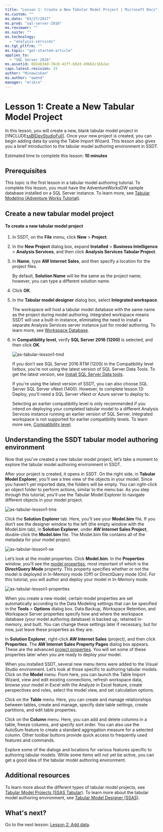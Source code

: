 ```yaml
---
title: "Lesson 1: Create a New Tabular Model Project | Microsoft Docs"
ms.custom: ""
ms.date: "03/27/2017"
ms.prod: "sql-server-2016"
ms.reviewer: ""
ms.suite: ""
ms.technology: 
  - "analysis-services"
ms.tgt_pltfrm: ""
ms.topic: "get-started-article"
applies_to: 
  - "SQL Server 2016"
ms.assetid: 0d2eb34d-78c8-41ff-b92d-49b62c16b2ac
caps.latest.revision: 33
author: "Minewiskan"
ms.author: "owend"
manager: "erikre"
---
```

# Lesson 1: Create a New Tabular Model Project
In this lesson, you will create a new, blank tabular model project in [!INCLUDE[ssBIDevStudioFull](../includes/ssbidevstudiofull-md.md)]. Once your new project is created, you can begin adding data by using the Table Import Wizard. This lesson also gives you a brief introduction to the tabular model authoring environment in SSDT.  
  
Estimated time to complete this lesson: **10 minutes**  
  
## Prerequisites  
This topic is the first lesson in a tabular model authoring tutorial. To complete this lesson, you must have the AdventureWorksDW sample database installed on a SQL Server instance. To learn more, see [Tabular Modeling &#40;Adventure Works Tutorial&#41;](../analysis-services/tabular-modeling-adventure-works-tutorial.md).  
  
## Create a new tabular model project  
  
#### To create a new tabular model project  
  
1.  In SSDT, on the **File** menu, click **New** > **Project**.  
  
2.  In the **New Project** dialog box, expand **Installed** > **Business Intelligence** > **Analysis Services**, and then click **Analysis Services Tabular Project**.  
  
3.  In  **Name**, type **AW Internet Sales**, and then specify a location for the project files.  
  
    By default, **Solution Name** will be the same as the project name; however, you can type a different solution name.  
  
4.  Click **OK**.  
  
5.  In the **Tabular model designer** dialog box, select **Integrated workspace**.  
  
    The workspace will host a tabular model database with the same name as the project during model authoring. Integrated workspace means SSDT will use a built-in instance, eliminating the need to install a separate Analysis Services server instance just for model authoring. To learn more, see [Workspace Database](../analysis-services/tabular-models/workspace-database-ssas-tabular.md).
      
6.  In **Compatibility level**, verify **SQL Server 2016 (1200)** is selected, and then click **OK**.   
 
    ![as-tabular-lesson1-tmd](../analysis-services/media/as-tabular-lesson1-tmd.png)
      
    If you don’t see SQL Server 2016 RTM (1200) in the Compatibility level listbox, you’re not using the latest version of SQL Server Data Tools. To get the latest version, see [Install SQL Server Data tools](https://docs.microsoft.com/sql/ssdt/download-sql-server-data-tools-ssdt).  

    If you're using the latest version of SSDT, you can also choose SQL Server SQL Server vNext (1400). However, to complete lesson 13: Deploy, you'll need a SQL Server vNext or Azure server to deploy to.
      
    Selecting an earlier compatibility level is only recommended if you intend on deploying your completed tabular model to a different Analysis Services instance running an earlier version of SQL Server. Integrated workspace is not supported for earlier compatibility levels. To learn more see, [Compatibility level](../analysis-services/tabular-models/compatibility-level-for-tabular-models-in-analysis-services.md).   
  
## Understanding the SSDT tabular model authoring environment  
Now that you’ve created a new tabular model project, let’s take a moment to explore the tabular model authoring environment in SSDT.  
  
After your project is created, it opens in SSDT. On the right side, in **Tabular Model Explorer**, you'll see a tree view of the objects in your model. Since you haven't yet imported data, the folders will be empty. You can right-click an object folder to perform actions, similar to the menu bar. As you step through this tutorial, you'll use the Tabular Model Explorer to navigate different objects in your model project.

![as-tabular-lesson1-tme](../analysis-services/media/as-tabular-lesson1-tme.png)

Click the **Solution Explorer** tab. Here, you'll see your **Model.bim** file. If you don’t see the designer window to the left (the empty window with the Model.bim tab), in **Solution Explorer**, under **AW Internet Sales Project**, double-click the **Model.bim** file. The Model.bim file contains all of the metadata for your model project. 

![as-tabular-lesson1-se](../analysis-services/media/as-tabular-lesson1-se.png)
  
Let’s look at the model properties. Click **Model.bim**. In the **Properties** window, you'll see the [model properties](../analysis-services/tabular-models/model-properties-ssas-tabular.md), most important of which is the **DirectQuery Mode** property. This property specifies whether or not the model is deployed in In-Memory mode (Off) or DirectQuery mode (On). For this tutorial, you will author and deploy your model in In-Memory mode.

![as-tabular-lesson1-properties](../analysis-services/media/as-tabular-lesson1-properties.png)
  
When you create a new model, certain model properties are set automatically according to the Data Modeling settings that can be specified in the **Tools** > **Options** dialog box. Data Backup, Workspace Retention, and Workspace Server properties specify how and where the workspace database (your model authoring database) is backed up, retained in-memory, and built. You can change these settings later if necessary, but for now, just leave these properties as they are.  

In **Solution Explorer**, right-click **AW Internet Sales** (project), and then click **Properties**. The **AW Internet Sales Property Pages** dialog box appears. These are the advanced [project properties](../analysis-services/tabular-models/project-properties-ssas-tabular.md). You will set some of these properties later when you are ready to deploy your model.  
  
When you installed SSDT, several new menu items were added to the Visual Studio environment. Let’s look at those specific to authoring tabular models. Click on the **Model** menu. From here, you can launch the Table Import Wizard, view and edit existing connections, refresh workspace data, browse your model in Excel with the Analyze in Excel feature, create perspectives and roles, select the model view, and set calculation options.  
  
Click on the **Table** menu. Here, you can create and manage relationships between tables, create and manage, specify date table settings, create partitions, and edit table properties.  
  
Click on the **Column** menu. Here, you can add and delete columns in a table, freeze columns, and specify sort order. You can also use the AutoSum feature to create a standard aggregation measure for a selected column. Other toolbar buttons provide quick access to frequently used features and commands.  
  
Explore some of the dialogs and locations for various features specific to authoring tabular models. While some items will not yet be active, you can get a good idea of the tabular model authoring environment.  


## Additional resources
To learn more about the different types of tabular model projects, see [Tabular Model Projects &#40;SSAS Tabular&#41;](../analysis-services/tabular-models/tabular-model-projects-ssas-tabular.md). To learn more about the tabular model authoring environment, see [Tabular Model Designer &#40;SSAS&#41;](../analysis-services/tabular-models/tabular-model-designer-ssas.md).  
  

## What's next?
Go to the next lesson: [Lesson 2: Add data](../analysis-services/lesson-2-add-data.md).

  
  
  
